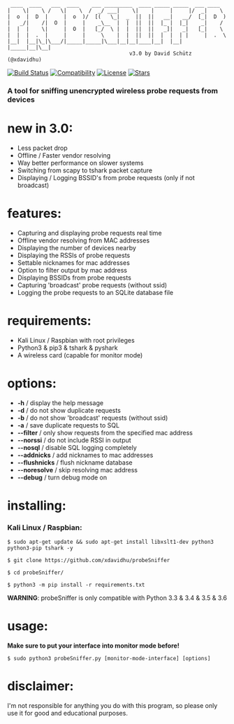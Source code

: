      ____  ____   ___  ____    ___ _________  ____ _____ _____  ___ ____    
    |    \|    \ /   \|    \  /  _/ ___|    \|    |     |     |/  _|    \   
    |  o  |  D  |     |  o  )/  [(   \_|  _  ||  ||   __|   __/  [_|  D  )  
    |   _/|    /|  O  |     |    _\__  |  |  ||  ||  |_ |  |_|    _|    /   
    |  |  |    \|     |  O  |   [_/  \ |  |  ||  ||   _]|   _|   [_|    \   
    |  |  |  .  |     |     |     \    |  |  ||  ||  |  |  | |     |  .  \  
    |__|  |__|\_|\___/|_____|_____|\___|__|__|____|__|  |__| |_____|__|\__|
                                           v3.0 by David Schütz (@xdavidhu)
[![Build Status](https://travis-ci.org/xdavidhu/probeSniffer.svg?branch=master)](https://travis-ci.org/xdavidhu/probeSniffer)
[![Compatibility](https://img.shields.io/badge/python-3.3%2C%203.4%2C%203.5%2C%203.6-brightgreen.svg)](https://github.com/xdavidhu/probeSniffer)
[![License](https://img.shields.io/badge/license-MIT-blue.svg)](https://github.com/xdavidhu/probeSniffer/blob/master/LICENSE)
[![Stars](https://img.shields.io/github/stars/xdavidhu/probeSniffer.svg)](https://github.com/xdavidhu/probeSniffer)
<h3>A tool for sniffing unencrypted wireless probe requests from devices</h3>

# new in 3.0:
  * Less packet drop<br>
  * Offline / Faster vendor resolving<br>
  * Way better performance on slower systems<br>
  * Switching from scapy to tshark packet capture <br>
  * Displaying / Logging BSSID's from probe requests (only if not broadcast)<br>

# features:
  * Capturing and displaying probe requests real time<br>
  * Offline vendor resolving from MAC addresses<br>
  * Displaying the number of devices nearby<br>
  * Displaying the RSSIs of probe requests<br>
  * Settable nicknames for mac addresses<br>
  * Option to filter output by mac address<br>
  * Displaying BSSIDs from probe requests<br>
  * Capturing 'broadcast' probe requests (without ssid)<br>
  * Logging the probe requests to an SQLite database file<br>

# requirements:
  * Kali Linux / Raspbian with root privileges<br>
  * Python3 & pip3 & tshark & pyshark<br>
  * A wireless card (capable for monitor mode)<br>

# options:
  * <b>-h</b> / display the help message<br>
  * <b>-d</b> / do not show duplicate requests<br>
  * <b>-b</b> / do not show 'broadcast' requests (without ssid)<br>
  * <b>-a</b> / save duplicate requests to SQL<br>
  * <b>--filter</b> / only show requests from the specified mac address<br>
  * <b>--norssi</b> / do not include RSSI in output<br>
  * <b>--nosql</b> / disable SQL logging completely<br>
  * <b>--addnicks</b> / add nicknames to mac addresses<br>
  * <b>--flushnicks</b> / flush nickname database<br>
  * <b>--noresolve</b> / skip resolving mac address<br>
  * <b>--debug</b> / turn debug mode on<br>

# installing:

  <h3>Kali Linux / Raspbian:</h3>

```
$ sudo apt-get update && sudo apt-get install libxslt1-dev python3 python3-pip tshark -y

$ git clone https://github.com/xdavidhu/probeSniffer

$ cd probeSniffer/

$ python3 -m pip install -r requirements.txt
```
**WARNING**: probeSniffer is only compatible with Python 3.3 & 3.4 & 3.5 & 3.6

# usage:
**Make sure to put your interface into monitor mode before!**</br>

    $ sudo python3 probeSniffer.py [monitor-mode-interface] [options]

# disclaimer:
  I'm not responsible for anything you do with this program, so please only use it for good and educational purposes.
